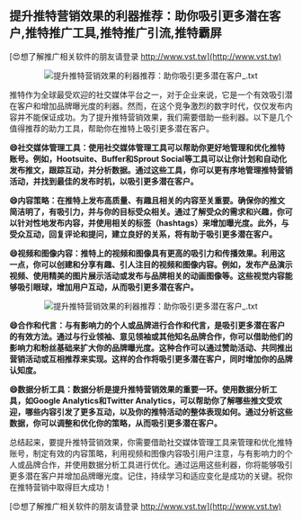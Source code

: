 ## **提升推特营销效果的利器推荐：助你吸引更多潜在客户,推特推广工具,推特推广引流,推特霸屏**

[😍想了解推广相关软件的朋友请登录 http://www.vst.tw](http://www.vst.tw)

 <center><img src="https://vst.tw/MP4/tuiguang/png/8.png" alt="提升推特营销效果的利器推荐：助你吸引更多潜在客户_.txt"></center>

推特作为全球最受欢迎的社交媒体平台之一，对于企业来说，它是一个有效吸引潜在客户和增加品牌曝光度的利器。然而，在这个竞争激烈的数字时代，仅仅发布内容并不能保证成功。为了提升推特营销效果，我们需要借助一些利器。以下是几个值得推荐的助力工具，帮助你在推特上吸引更多潜在客户。

**😄社交媒体管理工具：使用社交媒体管理工具可以帮助你更好地管理和优化推特账号。例如，Hootsuite、Buffer和Sprout Social等工具可以让你计划和自动化发布推文，跟踪互动，并分析数据。通过这些工具，你可以更有序地管理推特营销活动，并找到最佳的发布时机，以吸引更多潜在客户。**

**😄内容策略：在推特上发布高质量、有趣且相关的内容至关重要。确保你的推文简洁明了，有吸引力，并与你的目标受众相关。通过了解受众的需求和兴趣，你可以针对性地发布内容，并使用相关的标签（hashtags）来增加曝光度。此外，与受众互动，回复评论和提问，建立良好的关系，将有助于吸引更多潜在客户。**

**😄视频和图像内容：推特上的视频和图像具有更高的吸引力和传播效果。利用这一点，你可以创建和分享有趣、引人注目的视频和图像内容。例如，发布产品演示视频、使用精美的图片展示活动或发布与品牌相关的动画图像等。这些视觉内容能够吸引眼球，增加用户互动，从而吸引更多潜在客户。**

 <center><img src="https://vst.tw/MP4/tuiguang/png/0.png" alt="提升推特营销效果的利器推荐：助你吸引更多潜在客户_.txt"></center>

**😄合作和代言：与有影响力的个人或品牌进行合作和代言，是吸引更多潜在客户的有效方法。通过与行业领袖、意见领袖或其他知名品牌合作，你可以借助他们的影响力和粉丝基础来扩大你的品牌曝光度。这种合作可以通过赞助活动、共同推出营销活动或互相推荐来实现。这样的合作将吸引更多潜在客户，同时增加你的品牌认知度。**

**😄数据分析工具：数据分析是提升推特营销效果的重要一环。使用数据分析工具，如Google Analytics和Twitter Analytics，可以帮助你了解哪些推文受欢迎，哪些内容引发了更多互动，以及你的推特活动的整体表现如何。通过分析这些数据，你可以调整和优化你的策略，从而吸引更多潜在客户。**

总结起来，要提升推特营销效果，你需要借助社交媒体管理工具来管理和优化推特账号，制定有效的内容策略，利用视频和图像内容吸引用户注意，与有影响力的个人或品牌合作，并使用数据分析工具进行优化。通过运用这些利器，你将能够吸引更多潜在客户并增加品牌曝光度。记住，持续学习和适应变化是成功的关键。祝你在推特营销中取得巨大成功！

[😍想了解推广相关软件的朋友请登录 http://www.vst.tw](http://www.vst.tw)



